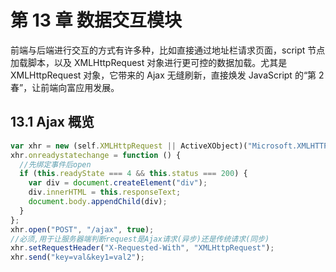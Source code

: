 # 第 13 章 数据交互模块

前端与后端进行交互的方式有许多种，比如直接通过地址栏请求页面，script 节点加载脚本，以及 XMLHttpRequest 对象进行更可控的数据加载。尤其是 XMLHttpRequest 对象，它带来的 Ajax 无缝刷新，直接焕发 JavaScript 的“第 2 春”​，让前端向富应用发展。

## 13.1 Ajax 概览

```js
var xhr = new (self.XMLHttpRequest || ActiveXObject)("Microsoft.XMLHTTP");
xhr.onreadystatechange = function () {
  //先绑定事件后open
  if (this.readyState === 4 && this.status === 200) {
    var div = document.createElement("div");
    div.innerHTML = this.responseText;
    document.body.appendChild(div);
  }
};
xhr.open("POST", "/ajax", true);
//必须,用于让服务器端判断request是Ajax请求(异步)还是传统请求(同步)
xhr.setRequestHeader("X-Requested-With", "XMLHttpRequest");
xhr.send("key=val&key1=val2");
```
